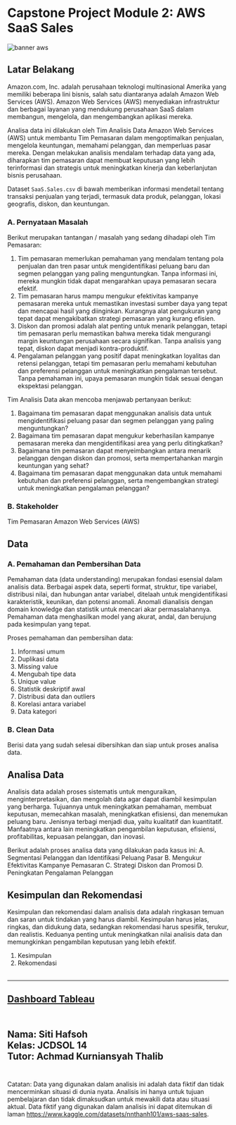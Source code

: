 # **Capstone Project Module 2: AWS SaaS Sales**

![banner aws](https://github.com/sitihafsoh/capstone-project-module2/assets/107082735/d489f777-647e-40f8-b3d1-40e9307cac09)

## **Latar Belakang**
Amazon.com, Inc. adalah perusahaan teknologi multinasional Amerika yang memiliki beberapa lini bisnis, salah satu diantaranya adalah Amazon Web Services (AWS). Amazon Web Services (AWS) menyediakan infrastruktur dan berbagai layanan yang mendukung perusahaan SaaS dalam membangun, mengelola, dan mengembangkan aplikasi mereka.

Analisa data ini dilakukan oleh Tim Analisis Data Amazon Web Services (AWS) untuk membantu Tim Pemasaran dalam mengoptimalkan penjualan, mengelola keuntungan, memahami pelanggan, dan memperluas pasar mereka. Dengan melakukan analisis mendalam terhadap data yang ada, diharapkan tim pemasaran dapat membuat keputusan yang lebih terinformasi dan strategis untuk meningkatkan kinerja dan keberlanjutan bisnis perusahaan.

Dataset `SaaS.Sales.csv` di bawah memberikan informasi mendetail tentang transaksi penjualan yang terjadi, termasuk data produk, pelanggan, lokasi geografis, diskon, dan keuntungan.

### **A. Pernyataan Masalah**
Berikut merupakan tantangan / masalah yang sedang dihadapi oleh Tim Pemasaran:<br>
1. Tim pemasaran memerlukan pemahaman yang mendalam tentang pola penjualan dan tren pasar untuk mengidentifikasi peluang baru dan segmen pelanggan yang paling menguntungkan. Tanpa informasi ini, mereka mungkin tidak dapat mengarahkan upaya pemasaran secara efektif.
2. Tim pemasaran harus mampu mengukur efektivitas kampanye pemasaran mereka untuk memastikan investasi sumber daya yang tepat dan mencapai hasil yang diinginkan. Kurangnya alat pengukuran yang tepat dapat mengakibatkan strategi pemasaran yang kurang efisien.
3. Diskon dan promosi adalah alat penting untuk menarik pelanggan, tetapi tim pemasaran perlu memastikan bahwa mereka tidak mengurangi margin keuntungan perusahaan secara signifikan. Tanpa analisis yang tepat, diskon dapat menjadi kontra-produktif.
4. Pengalaman pelanggan yang positif dapat meningkatkan loyalitas dan retensi pelanggan, tetapi tim pemasaran perlu memahami kebutuhan dan preferensi pelanggan untuk meningkatkan pengalaman tersebut. Tanpa pemahaman ini, upaya pemasaran mungkin tidak sesuai dengan ekspektasi pelanggan.

Tim Analisis Data akan mencoba menjawab pertanyaan berikut:<br>
1. Bagaimana tim pemasaran dapat menggunakan analisis data untuk mengidentifikasi peluang pasar dan segmen pelanggan yang paling menguntungkan?
2. Bagaimana tim pemasaran dapat mengukur keberhasilan kampanye pemasaran mereka dan mengidentifikasi area yang perlu ditingkatkan?
3. Bagaimana tim pemasaran dapat menyeimbangkan antara menarik pelanggan dengan diskon dan promosi, serta mempertahankan margin keuntungan yang sehat?
4. Bagaimana tim pemasaran dapat menggunakan data untuk memahami kebutuhan dan preferensi pelanggan, serta mengembangkan strategi untuk meningkatkan pengalaman pelanggan?

### **B. Stakeholder**
Tim Pemasaran Amazon Web Services (AWS)


## **Data**

### **A. Pemahaman dan Pembersihan Data**
Pemahaman data (data understanding) merupakan fondasi esensial dalam analisis data. Berbagai aspek data, seperti format, struktur, tipe variabel, distribusi nilai, dan hubungan antar variabel, ditelaah untuk mengidentifikasi karakteristik, keunikan, dan potensi anomali. Anomali dianalisis dengan domain knowledge dan statistik untuk mencari akar permasalahannya. Pemahaman data menghasilkan model yang akurat, andal, dan berujung pada kesimpulan yang tepat.

Proses pemahaman dan pembersihan data:
1. Informasi umum
2. Duplikasi data
3. Missing value
4. Mengubah tipe data
5. Unique value
6. Statistik deskriptif awal
7. Distribusi data dan outliers
8. Korelasi antara variabel
9. Data kategori

### **B. Clean Data**
Berisi data yang sudah selesai dibersihkan dan siap untuk proses analisa data.

## **Analisa Data**
Analisis data adalah proses sistematis untuk menguraikan, menginterpretasikan, dan mengolah data agar dapat diambil kesimpulan yang berharga. Tujuannya untuk meningkatkan pemahaman, membuat keputusan, memecahkan masalah, meningkatkan efisiensi, dan menemukan peluang baru. Jenisnya terbagi menjadi dua, yaitu kualitatif dan kuantitatif. Manfaatnya antara lain meningkatkan pengambilan keputusan, efisiensi, profitabilitas, kepuasan pelanggan, dan inovasi.

Berikut adalah proses analisa data yang dilakukan pada kasus ini:
A. Segmentasi Pelanggan dan Identifikasi Peluang Pasar
B. Mengukur Efektivitas Kampanye Pemasaran
C. Strategi Diskon dan Promosi
D. Peningkatan Pengalaman Pelanggan

## **Kesimpulan dan Rekomendasi**

Kesimpulan dan rekomendasi dalam analisis data adalah ringkasan temuan dan saran untuk tindakan yang harus diambil. Kesimpulan harus jelas, ringkas, dan didukung data, sedangkan rekomendasi harus spesifik, terukur, dan realistis. Keduanya penting untuk meningkatkan nilai analisis data dan memungkinkan pengambilan keputusan yang lebih efektif.

1. Kesimpulan<br>
2. Rekomendasi
<br><br>
---
[Dashboard Tableau](https://public.tableau.com/views/MarketingTeamDashboard/d1segmentasipelanggan?:language=en-US&:sid=&:redirect=auth&:display_count=n&:origin=viz_share_link) <br><br>
---

Nama: Siti Hafsoh<br>
Kelas: JCDSOL 14<br>
Tutor: Achmad Kurniansyah Thalib<br><br>
---
Catatan:
Data yang digunakan dalam analisis ini adalah data fiktif dan tidak mencerminkan situasi di dunia nyata. Analisis ini hanya untuk tujuan pembelajaran dan tidak dimaksudkan untuk mewakili data atau situasi aktual. Data fiktif yang digunakan dalam analisis ini dapat ditemukan di laman https://www.kaggle.com/datasets/nnthanh101/aws-saas-sales.

